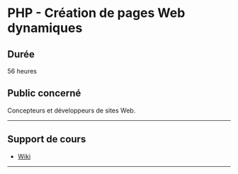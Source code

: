 # PHP - Création de pages Web dynamiques

## Durée

56 heures

## Public concerné

Concepteurs et développeurs de sites Web.

___

## Support de cours

* [Wiki](https://github.com/seeren-training/PHP/wiki)

___